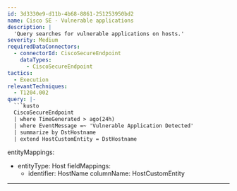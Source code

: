 ```yaml
---
id: 3d3330e9-d11b-4b68-8861-251253950bd2
name: Cisco SE - Vulnerable applications
description: |
  'Query searches for vulnerable applications on hosts.'
severity: Medium
requiredDataConnectors:
  - connectorId: CiscoSecureEndpoint
    dataTypes:
      - CiscoSecureEndpoint
tactics:
  - Execution
relevantTechniques:
  - T1204.002
query: |-
  ```kusto
  CiscoSecureEndpoint
  | where TimeGenerated > ago(24h)
  | where EventMessage =~ 'Vulnerable Application Detected'
  | summarize by DstHostname
  | extend HostCustomEntity = DstHostname
  ```
entityMappings:
  - entityType: Host
    fieldMappings:
      - identifier: HostName
        columnName: HostCustomEntity
---
```


